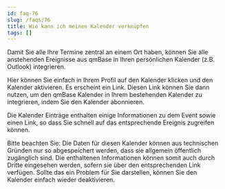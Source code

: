 ```yaml
---
id: faq-76
slug: /faqs/76
title: Wie kann ich meinen Kalender verknüpfen
tags: []
---
```

Damit Sie alle Ihre Termine zentral an einem Ort haben, können Sie alle anstehenden Ereignisse aus qmBase in Ihren persönlichen Kalender (z.B. Outlook) integrieren.

Hier können Sie einfach in Ihrem Profil auf den Kalender klicken und den Kalender aktivieren. Es erscheint ein Link. Diesen Link können Sie dann nutzen, um den qmBase Kalender in Ihrem bestehenden Kalender zu integrieren, indem Sie den Kalender abonnieren.

Die Kalender Einträge enthalten einige Informationen zu dem Event sowie einen Link, so dass Sie schnell auf das entsprechende Ereignis zugreifen können.

Bitte beachten Sie: Die Daten für diesen Kalender können aus technischen Gründen nur so abgespeichert werden, dass sie allgemein öffentlich zugänglich sind. Die enthaltenen Informationen können somit auch durch Dritte eingesehen werden, sofern sie über den entsprechenden Link verfügen. Sollte das ein Problem für Sie darstellen, können Sie den Kalender einfach wieder deaktivieren.
